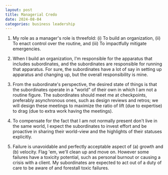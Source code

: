 ```yaml
---
layout: post
title: Managerial Credo
date: 2024-08-04
categories: business leadership
---
```


1. My role as a manager's role is threefold: (i) To build an organization, (ii) To enact control over the routine, and (iii) To impactfully mitigate emergencies.

2. When I build an organization, I'm responsible for the apparatus that includes subordinates, and the subordinates are responsible for running that apparatus. For sure, the subordinates have a lot of say in setting up apparatus and changing up, but the overall responsibility is mine.

3. From the subordinate's perspective, the desired state of things is that the subordinates operate in a "world" of their own in which I am not a routine figure. The subordinates should meet me at checkpoints, preferably asynchronous ones, such as design reviews and retros; we will design these meetings to maximize the ratio of lift (due to expertise) to drag (due to extra work having the meetings).

4. To compensate for the fact that I am not normally present don't live in the same world, I expect the subordinates to invest effort and be proactive in sharing their world-view and the highlights of their statuses explicitly. 
  
5. Failure is unavoidable and perfectly acceptable aspect of (a) growth and (b) velocity. Flag 'em, we'll clean up and move on. However some failures have a toxicity potential, such as personal burnout or causing a crisis with a client. My subordinates are expected to act out of a duty of care to be aware of and forestall toxic failures.
